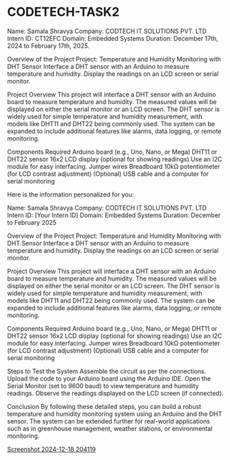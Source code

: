 # CODETECH-TASK2
Name: Samala Shravya
Company: CODTECH IT SOLUTIONS PVT. LTD
Intern ID: CT12EFC
Domain: Embedded Systems
Duration: December 17th, 2024 to February 17th, 2025.

Overview of the Project
Project: Temperature and Humidity Monitoring with DHT Sensor
Interface a DHT sensor with an Arduino to measure temperature and humidity. Display the readings on an LCD screen or serial monitor.

Project Overview
This project will interface a DHT sensor with an Arduino board to measure temperature and humidity. The measured values will be displayed on either the serial monitor or an LCD screen. The DHT sensor is widely used for simple temperature and humidity measurement, with models like DHT11 and DHT22 being commonly used. The system can be expanded to include additional features like alarms, data logging, or remote monitoring.

Components Required
Arduino board (e.g., Uno, Nano, or Mega)
DHT11 or DHT22 sensor
16x2 LCD display (optional for showing readings)
Use an I2C module for easy interfacing.
Jumper wires
Breadboard
10kΩ potentiometer (for LCD contrast adjustment) (Optional)
USB cable and a computer for serial monitoring


Here is the information personalized for you:

Name: Samala Shravya
Company: CODTECH IT SOLUTIONS PVT. LTD
Intern ID: [Your Intern ID]
Domain: Embedded Systems
Duration: December to February 2025

Overview of the Project
Project: Temperature and Humidity Monitoring with DHT Sensor
Interface a DHT sensor with an Arduino to measure temperature and humidity. Display the readings on an LCD screen or serial monitor.

Project Overview
This project will interface a DHT sensor with an Arduino board to measure temperature and humidity. The measured values will be displayed on either the serial monitor or an LCD screen. The DHT sensor is widely used for simple temperature and humidity measurement, with models like DHT11 and DHT22 being commonly used. The system can be expanded to include additional features like alarms, data logging, or remote monitoring.

Components Required
Arduino board (e.g., Uno, Nano, or Mega)
DHT11 or DHT22 sensor
16x2 LCD display (optional for showing readings)
Use an I2C module for easy interfacing.
Jumper wires
Breadboard
10kΩ potentiometer (for LCD contrast adjustment) (Optional)
USB cable and a computer for serial monitoring

Steps to Test the System
Assemble the circuit as per the connections.
Upload the code to your Arduino board using the Arduino IDE.
Open the Serial Monitor (set to 9600 baud) to view temperature and humidity readings.
Observe the readings displayed on the LCD screen (if connected).

Conclusion
By following these detailed steps, you can build a robust temperature and humidity monitoring system using an Arduino and the DHT sensor. The system can be extended further for real-world applications such as in greenhouse management, weather stations, or environmental monitoring.

[Screenshot 2024-12-18 204119](https://github.com/user-attachments/assets/c288b32f-caa0-48fa-bb48-74a06fb5eb41)


